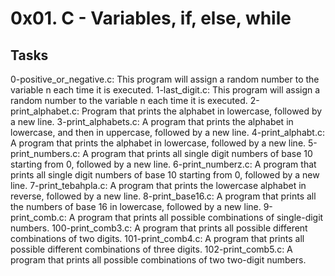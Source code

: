 # 0x01. C - Variables, if, else, while
## Tasks
0-positive_or_negative.c: This program will assign a random number to the variable n each time it is executed.
1-last_digit.c: This program will assign a random number to the variable n each time it is executed.
2-print_alphabet.c: Program that prints the alphabet in lowercase, followed by a new line.
3-print_alphabets.c: A program that prints the alphabet in lowercase, and then in uppercase, followed by a new line.
4-print_alphabt.c: A program that prints the alphabet in lowercase, followed by a new line.
5-print_numbers.c: A program that prints all single digit numbers of base 10 starting from 0, followed by a new line.
6-print_numberz.c: A program that prints all single digit numbers of base 10 starting from 0, followed by a new line.
7-print_tebahpla.c: A program that prints the lowercase alphabet in reverse, followed by a new line.
8-print_base16.c: A program that prints all the numbers of base 16 in lowercase, followed by a new line.
9-print_comb.c: A program that prints all possible combinations of single-digit numbers.
100-print_comb3.c: A program that prints all possible different combinations of two digits.
101-print_comb4.c: A program that prints all possible different combinations of three digits.
102-print_comb5.c: A program that prints all possible combinations of two two-digit numbers.
